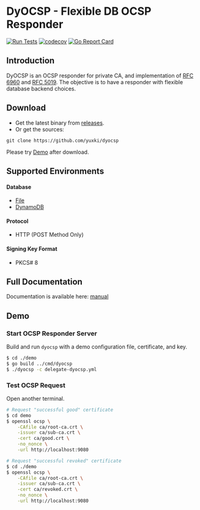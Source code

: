 # DyOCSP - Flexible DB OCSP Responder
[![Run Tests](https://github.com/yuxki/dyocsp/actions/workflows/test.yaml/badge.svg)](https://github.com/yuxki/dyocsp/actions/workflows/test.yaml)
[![codecov](https://codecov.io/gh/yuxki/dyocsp/graph/badge.svg?token=Y8QR7WP3L7)](https://codecov.io/gh/yuxki/dyocsp)
[![Go Report Card](https://goreportcard.com/badge/github.com/yuxki/dyocsp)](https://goreportcard.com/report/github.com/yuxki/dyocsp)

## Introduction
DyOCSP is an OCSP responder for private CA, and implementation of [RFC 6960](https://www.rfc-editor.org/rfc/rfc6960) and [RFC 5019](https://www.rfc-editor.org/rfc/rfc5019).
The objective is to have a responder with flexible database backend choices.

## Download
- Get the latest binary from [releases](https://github.com/yuxki/dyocsp/releases).
- Or get the sources:
```
git clone https://github.com/yuxki/dyocsp
```
Please try [Demo](#Demo) after download.


## Supported Environments
#### Database
- [File](docs/fileasdb.md)
- [DynamoDB](docs/dynamodb.md)

#### Protocol
- HTTP (POST Method Only)

#### Signing Key Format
- PKCS# 8

## Full Documentation
Documentation is available here: [manual](docs/index.md)

## Demo
### Start OCSP Responder Server
Build and run `dyocsp` with a demo configuration file, certificate, and key.
```bash
$ cd ./demo
$ go build ../cmd/dyocsp
$ ./dyocsp -c delegate-dyocsp.yml
```

### Test OCSP Request
Open another terminal.
```bash
# Request "successful good" certificate
$ cd demo
$ openssl ocsp \
    -CAfile ca/root-ca.crt \
    -issuer ca/sub-ca.crt \
    -cert ca/good.crt \
    -no_nonce \
    -url http://localhost:9080
```
```bash
# Request "successful revoked" certificate
$ cd ./demo
$ openssl ocsp \
    -CAfile ca/root-ca.crt \
    -issuer ca/sub-ca.crt \
    -cert ca/revoked.crt \
    -no_nonce \
    -url http://localhost:9080
```
